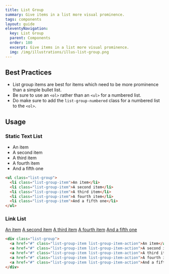 ```yaml
---
title: List Group
summary: Give items in a list more visual prominence.
tags: components
layout: guide
eleventyNavigation:
  key: List Group
  parent: Components
  order: 180
  excerpt: Give items in a list more visual prominence.
  img: /img/illustrations/illus-list-group.png
---
```


## Best Practices

- List group items are best for items which need to be more prominence than a simple bullet list.
- Be sure to use an `<ol>` rather than an `<ul>` for a numbered list.
- Do make sure to add the `list-group-numbered` class for a numbered list to the `<ol>`.

## Usage

### Static Text List

<ul class="list-group">
  <li class="list-group-item">An item</li>
  <li class="list-group-item">A second item</li>
  <li class="list-group-item">A third item</li>
  <li class="list-group-item">A fourth item</li>
  <li class="list-group-item">And a fifth one</li>
</ul>

```html
<ul class="list-group">
  <li class="list-group-item">An item</li>
  <li class="list-group-item">A second item</li>
  <li class="list-group-item">A third item</li>
  <li class="list-group-item">A fourth item</li>
  <li class="list-group-item">And a fifth one</li>
</ul>
```

### Link List

<div class="list-group">
  <a href="#" class="list-group-item list-group-item-action">An item</a>
  <a href="#" class="list-group-item list-group-item-action">A second item</a>
  <a href="#" class="list-group-item list-group-item-action">A third item</a>
  <a href="#" class="list-group-item list-group-item-action">A fourth item</a>
  <a href="#" class="list-group-item list-group-item-action">And a fifth one</a>
</div>

<!-- prettier-ignore -->
```html
<div class="list-group">
  <a href="#" class="list-group-item list-group-item-action">An item</a>
  <a href="#" class="list-group-item list-group-item-action">A second item</a>
  <a href="#" class="list-group-item list-group-item-action">A third item</a>
  <a href="#" class="list-group-item list-group-item-action">A fourth item</a>
  <a href="#" class="list-group-item list-group-item-action">And a fifth one</a>
</div>
```
